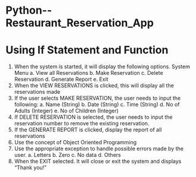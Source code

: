 # Python--Restaurant_Reservation_App
# Using If Statement and Function

1. When the system is started, it will display the following options.
  System Menu
  a. View all Reservations
  b. Make Reservation
  c. Delete Reservation
  d. Generate Report
  e. Exit
2. When the VIEW RESERVATIONS is clicked, this will display all the reservations made
3. If the user selects MAKE RESERVATION, the user needs to input the following:
  a. Name (String)
  b. Date (String)
  c. Time (String)
  d. No of Adults (Integer)
  e. No of Children (Integer)
4. If DELETE RESERVATION is selected, the user needs to input the reservation number to remove
the existing reservation.
5. If the GENERATE REPORT is clicked, display the report of all reservations
6. Use the concept of Object Oriented Programming
7. Use the appropriate exception to handle possible errors made by the user.
  a. Letters
  b. Zero
  c. No data
  d. Others
8. When the EXIT selected. It will close or exit the system and displays “Thank you!”
